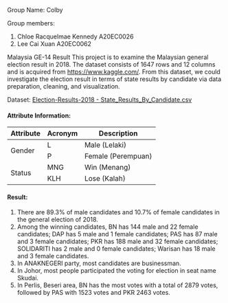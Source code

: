Group Name: Colby

Group members: 
1. Chloe Racquelmae Kennedy A20EC0026
2. Lee Cai Xuan A20EC0062

Malaysia GE-14 Result
This project is to examine the Malaysian general election result in 2018. The dataset consists of 1647 rows and 12 columns and is acquired from https://www.kaggle.com/. From this dataset, we could investigate the election result in terms of state results by candidate via data preparation, cleaning, and visualization.

Dataset:
[Election-Results-2018 - State_Results_By_Candidate.csv](https://github.com/drshahizan/Python_EDA/files/10317347/Election-Results-2018.-.State_Results_By_Candidate.csv)

#### Attribute Information:
<table>
    <thead>
        <tr>
            <th>Attribute</th>
            <th>Acronym</th>
            <th>Description</th>
        </tr>
    </thead>
    <tbody>
        <tr>
            <td rowspan=2>Gender</td>
            <td>L</td>
            <td>Male (Lelaki)</td>
        </tr>
        <tr>
            <td>P</td>
            <td>Female (Perempuan)</td>
        </tr>
        <tr>
            <td rowspan=2>Status</td>
            <td>MNG</td>
            <td>Win (Menang)</td>
        </tr>
        <tr>
            <td>KLH</td>
            <td>Lose (Kalah)</td>
        </tr>
    </tbody>
</table>

#### Result:
1. There are 89.3% of male candidates and 10.7% of female candidates in the general election of 2018.
2. Among the winning candidates, BN has 144 male and 22 female candidates; DAP has 5 male and 1 female candidates; PAS has 87 male and 3 female candidates; PKR has 188 male and 32 female candidates; SOLIDARITI has 2 male and 0 female candidates; Warisan has 18 male and 3 female candidates.
3. In ANAKNEGERI party, most candidates are businessman.
4. In Johor, most people participated the voting for election in seat name Skudai.
5. In Perlis, Beseri area, BN has the most votes with a total of 2879 votes, followed by PAS with 1523 votes and PKR 2463 votes.
